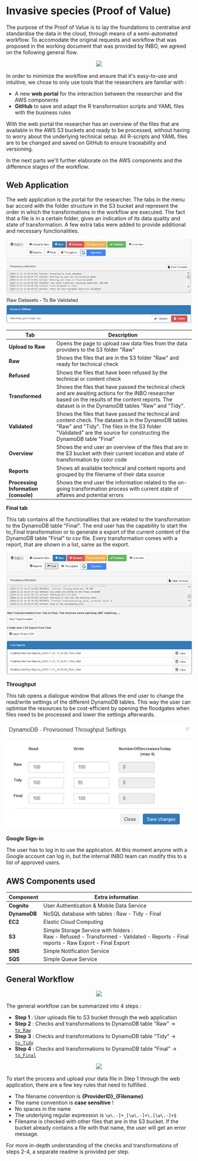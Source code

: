# Invasive species (Proof of Value)
The purpose of the Proof of Value is to lay the foundations to centralise and standardise the data in the cloud, through means of a semi-automated workflow. To accomodate the original requests and workflow that was proposed in the working document that was provided by INBO, we agreed on the following general flow. 

<p align="center">
  <img src="INBO_AF_00.png">
</p>

In order to minimize the workflow and ensure that it's easy-to-use and intuitive, we chose to only use tools that the researchers are familiar with :
- A new **web portal** for the interaction between the researcher and the AWS components
- **GitHub** to save and adapt the R transformation scripts and YAML files with the business rules

With the web portal the researcher has an overview of the files that are available in the AWS S3 buckets and ready to be processed, without having to worry about the underlying technical setup. All R-scripts and YAML files are to be changed and saved on GitHub to ensure traceability and versioning.

In the next parts we'll further elaborate on the AWS components and the difference stages of the workflow.

## Web Application
The web application is the portal for the researcher. The tabs in the menu bar accord with the folder structure in the S3 bucket and represent the order in which the transformations in the workflow are executed. The fact that a file is in a certain folder, gives an indication of its data quality and state of transformation. A few extra tabs were added to provide additional and necessary functionalities.


<p align="center">
  <img src="Web_Raw.png">
</p>

| Tab | Description |
| --- | --- |
| **Upload to Raw** | Opens the page to upload raw data files from the data providers to the S3 folder "Raw"|
| **Raw** | Shows the files that are in the S3 folder "Raw" and ready for technical check |
| **Refused** | Shows the files that have been refused by the technical or content check |
| **Transformed** | Shows the files that have passed the technical check and are awaiting actions for the INBO researcher based on the results of the content reports. The dataset is in the DynamoDB tables "Raw" and "Tidy".
| **Validated** | Shows the files that have passed the technical and content check. The dataset is in the DynamoDB tables "Raw" and "Tidy". The files in the S3 folder "Validated" are the source for constructing the DynamoDB table "Final"
| **Overview** | Shows the end user an overview of the files that are in the S3 bucket with their current location and state of transformation by color code |
| **Reports** | Shows all available technical and content reports and grouped by the filename of their data source |
| **Processing Information (console)** | Shows the end user the information related to the on-going transformation process with current state of affaires and potential errors |

**Final tab**

This tab contains all the functionalities that are related to the transformation to the DynamoDB table "Final".
The end user has the capability to start the to_Final transformation or to generate a export of the current content of the DynamoDB table "Final" to csv file.
Every transformation comes with a report, that are shown in a list, same as the export.

<p align="center">
  <img src="Web_Final.png">
</p>

**Throughput**

This tab opens a dialogue window that allows the end user to change the read/write settings of the different DynamoDB tables. This way the user can optimise the resources to be cost-efficient by opening the floodgates when files need to be processed and lower the settings afterwards.

<p align="center">
  <img src="Web_Throughput.png">
</p>

**Google Sign-in**

The user has to log in to use the application. At this moment anyone with a Google account can log in, but the internal INBO team can modify this to a list of approved users.

## AWS Components used

<center>

| Component | Extra information |
| --- | --- |
| **Cognito** | User Authentication & Mobile Data Service |
| **DynamoDB** | NoSQL database with tables : Raw - Tidy - Final |
| **EC2** | Elastic Cloud Computing |
| **S3** | Simple Storage Service with folders : <br>Raw - Refused - Transformed - Validated - Reports - Final reports - Raw Export - Final Export
| **SNS** | Simple Notification Service |
| **SQS** | Simple Queue Service |

</center>

## General Workflow

<p align="center">
  <img src="INBO_AF_00.png">
</p>

The general workflow can be summarized into 4 steps :
- **Step 1** : User uploads file to S3 bucket through the web application
- **Step 2** : Checks and transformations to DynamoDB table "Raw" -> [`to_Raw`](https://github.com/smartie-tien/test/blob/master/to_Raw.md)
- **Step 3** : Checks and transformations to DynamoDB table "Tidy" -> [`to_Tidy`](https://github.com/smartie-tien/test/blob/master/to_Tidy.md)
- **Step 4** : Checks and transformations to DynamoDB table "Final" -> [`to_Final`](https://github.com/smartie-tien/test/blob/master/to_Final.md)

<p align="center">
  <img src="INBO_AF_01_upload_file.png">
</p>

To start the process and upload your data file in Step 1 through the web application, there are a few key rules that need to fulfilled.
- The filename convention is **{ProviderID}_{Filename}**
- The name convention is **case sensitive** !
- No spaces in the name
- The underlying regular expression is `\w\.-]+_[\w\.-]+\.[\w\.-]+$`
- Filename is checked with other files that are in the S3 bucket. If the bucket already contains a file with that name, the user will get an error message.

For more in-depth understanding of the checks and transformations of steps 2-4, a separate readme is provided per step.
